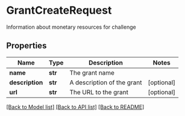 # GrantCreateRequest

Information about monetary resources for challenge
## Properties
Name | Type | Description | Notes
------------ | ------------- | ------------- | -------------
**name** | **str** | The grant name | 
**description** | **str** | A description of the grant | [optional] 
**url** | **str** | The URL to the grant | [optional] 

[[Back to Model list]](../README.md#documentation-for-models) [[Back to API list]](../README.md#documentation-for-api-endpoints) [[Back to README]](../README.md)


